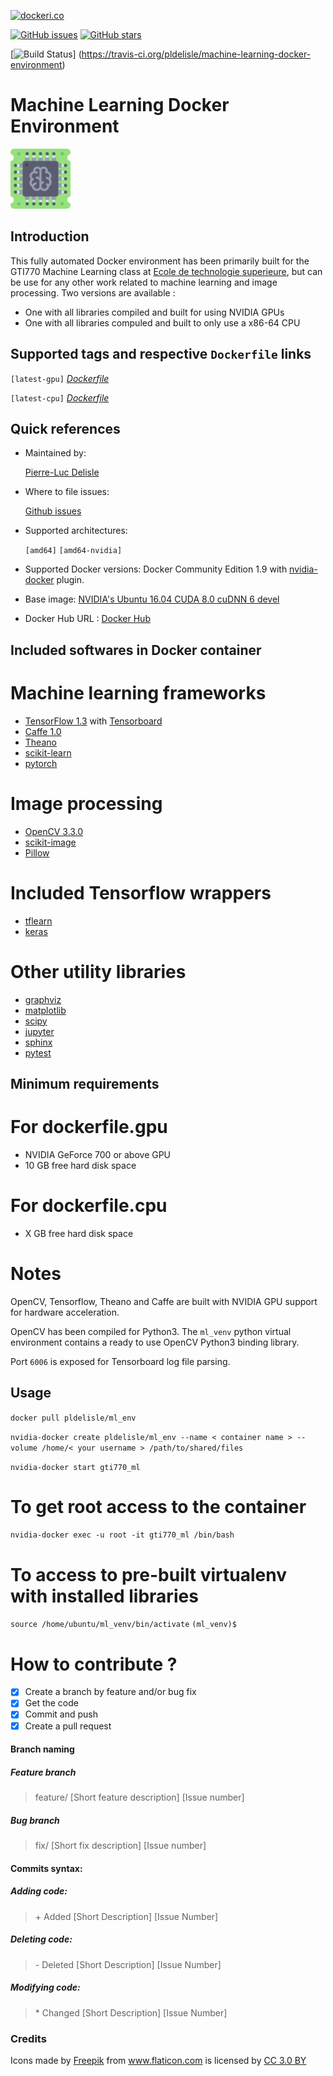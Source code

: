 
[![dockeri.co](http://dockeri.co/image/_/pldelisle/ml_env)](https://registry.hub.docker.com/_/pldelisle/ml_env)

[![GitHub issues](https://img.shields.io/github/issues/pldelisle/machine-learning-docker-environment/.svg "GitHub issues")](https://github.com/pldelisle/machine-learning-docker-environment/issues)
[![GitHub stars](https://img.shields.io/github/stars/pldelisle/machine-learning-docker-environment.svg "GitHub stars")](https://github.com/pldelisle/machine-learning-docker-environment/)

[![Build Status](https://travis-ci.org/pldelisle/machine-learning-docker-environment.svg?branch=master)]
(https://travis-ci.org/pldelisle/machine-learning-docker-environment)


# Machine Learning Docker Environment 
<img src="chip.png" width="96" height="96" vertical-align="bottom">


## Introduction

This fully automated Docker environment has been primarily built for the GTI770 Machine Learning class at [Ecole de technologie superieure](https://en.etsmtl.ca/Programmes-Etudes/1er-cycle/Fiche-de-cours?Sigle=GTI770), but can be use for any other work related to machine learning and image processing. Two versions are available : 

* One with all libraries compiled and built for using NVIDIA GPUs
* One with all libraries compuled and built to only use a x86-64 CPU

## Supported tags and respective `Dockerfile` links 

`[latest-gpu]` *[Dockerfile](https://github.com/pldelisle/machine-learning-docker-environment/blob/master/dockerfile.gpu])*

`[latest-cpu]` *[Dockerfile](https://github.com/pldelisle/machine-learning-docker-environment/blob/master/dockerfile.cpu])*

## Quick references

* Maintained by: 

	[Pierre-Luc Delisle](https://github.com/pldelisle) 

* Where to file issues: 
	
	[Github issues](https://github.com/pldelisle/machine-learning-docker-environment/issues)

* Supported architectures:

	`[amd64]`[]() `[amd64-nvidia]`

* Supported Docker versions:
	Docker Community Edition 1.9 with [nvidia-docker](https://github.com/NVIDIA/nvidia-docker) plugin.

* Base image:
	[NVIDIA's Ubuntu 16.04 CUDA 8.0 cuDNN 6 devel](https://gitlab.com/nvidia/cuda/blob/ubuntu16.04/8.0/devel/cudnn6/Dockerfile)

* Docker Hub URL : [Docker Hub](https://hub.docker.com/r/pldelisle/ml_env/)


## Included softwares in Docker container 

# Machine learning frameworks

* [TensorFlow 1.3](http://tensorflow.org) with [Tensorboard](https://www.tensorflow.org/get_started/summaries_and_tensorboard)
* [Caffe 1.0](http://caffe.berkeleyvision.org) 
* [Theano](https://github.com/Theano/Theano)
* [scikit-learn](http://scikit-learn.org/stable/)
* [pytorch](https://github.com/pytorch/pytorch)

# Image processing  

* [OpenCV 3.3.0](https://github.com/opencv/opencv)
* [scikit-image](http://scikit-image.org)
* [Pillow](https://python-pillow.org)

# Included Tensorflow wrappers 

* [tflearn](https://github.com/tflearn/tflearn)
* [keras](https://keras.io)

# Other utility libraries

 * [graphviz](http://www.graphviz.org)
 * [matplotlib](http://matplotlib.org)
 * [scipy](https://www.scipy.org)
 * [jupyter](http://jupyter.org)
 * [sphinx](http://www.sphinx-doc.org/en/stable/)
 * [pytest](https://docs.pytest.org/en/latest/)

## Minimum requirements

# For dockerfile.gpu

* NVIDIA GeForce 700 or above GPU
* 10 GB free hard disk space

# For dockerfile.cpu

* X GB free hard disk space

# Notes

OpenCV, Tensorflow, Theano and Caffe are built with NVIDIA GPU support for hardware acceleration. 

OpenCV has been compiled for Python3. The `ml_venv` python virtual environment contains a ready to use OpenCV Python3 binding library.

Port `6006` is exposed for Tensorboard log file parsing. 


## Usage

`docker pull pldelisle/ml_env`

`nvidia-docker create pldelisle/ml_env --name < container name > --volume /home/< your username > /path/to/shared/files`

`nvidia-docker start gti770_ml`

# To get root access to the container 

`nvidia-docker exec -u root -it gti770_ml /bin/bash`

# To access to pre-built virtualenv with installed libraries

`source /home/ubuntu/ml_venv/bin/activate`
`(ml_venv)$`

# How to contribute ?
- [X] Create a branch by feature and/or bug fix
- [X] Get the code
- [X] Commit and push
- [X] Create a pull request

#### Branch naming

##### Feature branch
> feature/ [Short feature description] [Issue number]

##### Bug branch
> fix/ [Short fix description] [Issue number]

#### Commits syntax:

##### Adding code:
> \+ Added [Short Description] [Issue Number]

##### Deleting code:
> \- Deleted [Short Description] [Issue Number]

##### Modifying code:
> \* Changed [Short Description] [Issue Number]


### Credits

<div>Icons made by <a href="http://www.freepik.com" title="Freepik">Freepik</a> from <a href="https://www.flaticon.com/" title="Flaticon">www.flaticon.com</a> is licensed by <a href="http
://creativecommons.org/licenses/by/3.0/" title="Creative Commons BY 3.0" target="_blank">CC 3.0 BY</a></div>